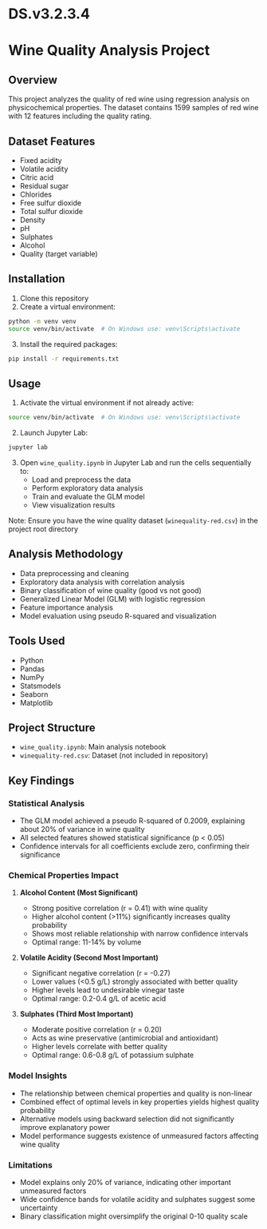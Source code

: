 # DS.v3.2.3.4

# Wine Quality Analysis Project

## Overview
This project analyzes the quality of red wine using regression analysis on physicochemical properties. The dataset contains 1599 samples of red wine with 12 features including the quality rating.

## Dataset Features
- Fixed acidity
- Volatile acidity
- Citric acid
- Residual sugar
- Chlorides
- Free sulfur dioxide
- Total sulfur dioxide
- Density
- pH
- Sulphates
- Alcohol
- Quality (target variable)

## Installation

1. Clone this repository
2. Create a virtual environment:
```bash
python -m venv venv
source venv/bin/activate  # On Windows use: venv\Scripts\activate
```

3. Install the required packages:
```bash
pip install -r requirements.txt
```

## Usage

1. Activate the virtual environment if not already active:
```bash
source venv/bin/activate  # On Windows use: venv\Scripts\activate
```

2. Launch Jupyter Lab:
```bash
jupyter lab
```

3. Open `wine_quality.ipynb` in Jupyter Lab and run the cells sequentially to:
   - Load and preprocess the data
   - Perform exploratory data analysis
   - Train and evaluate the GLM model
   - View visualization results

Note: Ensure you have the wine quality dataset (`winequality-red.csv`) in the project root directory

## Analysis Methodology
- Data preprocessing and cleaning
- Exploratory data analysis with correlation analysis
- Binary classification of wine quality (good vs not good)
- Generalized Linear Model (GLM) with logistic regression
- Feature importance analysis
- Model evaluation using pseudo R-squared and visualization

## Tools Used
- Python
- Pandas
- NumPy
- Statsmodels
- Seaborn
- Matplotlib

## Project Structure
- `wine_quality.ipynb`: Main analysis notebook
- `winequality-red.csv`: Dataset (not included in repository)

## Key Findings

### Statistical Analysis
- The GLM model achieved a pseudo R-squared of 0.2009, explaining about 20% of variance in wine quality
- All selected features showed statistical significance (p < 0.05)
- Confidence intervals for all coefficients exclude zero, confirming their significance

### Chemical Properties Impact
1. **Alcohol Content (Most Significant)**
   - Strong positive correlation (r = 0.41) with wine quality
   - Higher alcohol content (>11%) significantly increases quality probability
   - Shows most reliable relationship with narrow confidence intervals
   - Optimal range: 11-14% by volume

2. **Volatile Acidity (Second Most Important)**
   - Significant negative correlation (r = -0.27)
   - Lower values (<0.5 g/L) strongly associated with better quality
   - Higher levels lead to undesirable vinegar taste
   - Optimal range: 0.2-0.4 g/L of acetic acid

3. **Sulphates (Third Most Important)**
   - Moderate positive correlation (r = 0.20)
   - Acts as wine preservative (antimicrobial and antioxidant)
   - Higher levels correlate with better quality
   - Optimal range: 0.6-0.8 g/L of potassium sulphate

### Model Insights
- The relationship between chemical properties and quality is non-linear
- Combined effect of optimal levels in key properties yields highest quality probability
- Alternative models using backward selection did not significantly improve explanatory power
- Model performance suggests existence of unmeasured factors affecting wine quality

### Limitations
- Model explains only 20% of variance, indicating other important unmeasured factors
- Wide confidence bands for volatile acidity and sulphates suggest some uncertainty
- Binary classification might oversimplify the original 0-10 quality scale
